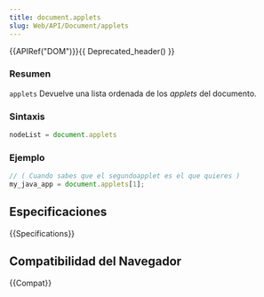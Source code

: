 ```yaml
---
title: document.applets
slug: Web/API/Document/applets
---
```


{{APIRef("DOM")}}{{ Deprecated_header() }}

### Resumen

`applets` Devuelve una lista ordenada de los
_applets_
del documento.

### Sintaxis

```js
nodeList = document.applets
```

### Ejemplo

```js
// ( Cuando sabes que el segundoapplet es el que quieres )
my_java_app = document.applets[1];
```

## Especificaciones

{{Specifications}}

## Compatibilidad del Navegador

{{Compat}}
